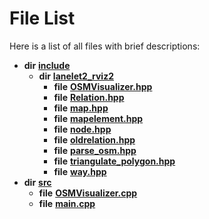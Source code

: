 
# File List

Here is a list of all files with brief descriptions:


* **dir** [**include**](dir_d44c64559bbebec7f509842c48db8b23.md)     
    * **dir** [**lanelet2\_rviz2**](dir_65eef65f6947ac43fda5ad768861708a.md)     
        * **file** [**OSMVisualizer.hpp**](OSMVisualizer_8hpp.md)     
        * **file** [**Relation.hpp**](Relation_8hpp.md)     
        * **file** [**map.hpp**](map_8hpp.md)     
        * **file** [**mapelement.hpp**](mapelement_8hpp.md)     
        * **file** [**node.hpp**](node_8hpp.md)     
        * **file** [**oldrelation.hpp**](oldrelation_8hpp.md)     
        * **file** [**parse\_osm.hpp**](parse__osm_8hpp.md) 
        * **file** [**triangulate\_polygon.hpp**](triangulate__polygon_8hpp.md)     
        * **file** [**way.hpp**](way_8hpp.md)     
* **dir** [**src**](dir_68267d1309a1af8e8297ef4c3efbcdba.md)     
    * **file** [**OSMVisualizer.cpp**](OSMVisualizer_8cpp.md)     
    * **file** [**main.cpp**](main_8cpp.md)     

